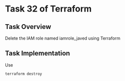 # Task 32 of Terraform

## Task Overview
Delete the IAM role named iamrole_javed using Terraform

## Task Implementation
Use 
```bash
terraform destroy
```